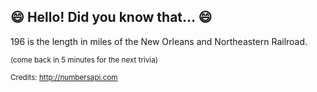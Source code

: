 ## :smile: Hello! Did you know that... :smile:
196 is the length in miles of the New Orleans and Northeastern Railroad.

<sup>(come back in 5 minutes for the next trivia)</sup>


<sup>Credits: http://numbersapi.com</sup>

